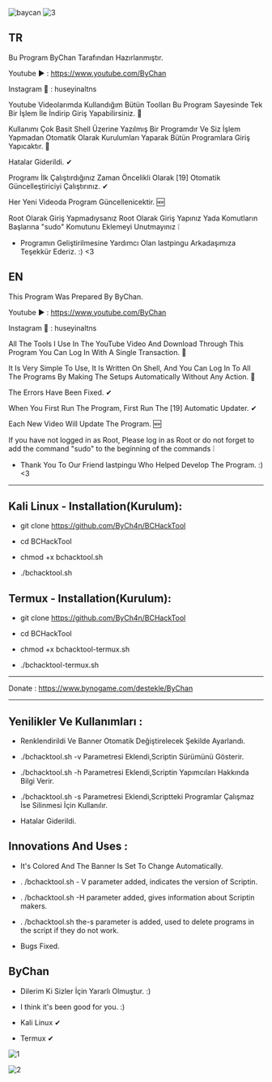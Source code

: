 ![baycan](https://user-images.githubusercontent.com/67187998/96374955-9cd9c100-117e-11eb-8d1c-d7629e389d25.png)
![3](https://user-images.githubusercontent.com/67187998/89735434-2710f500-da6b-11ea-9cd5-61c2d501237d.PNG)

TR
--
Bu Program ByChan Tarafından Hazırlanmıştır.

Youtube ▶️ : https://www.youtube.com/ByChan

Instagram 📸 : huseyinaltns

Youtube Videolarımda Kullandığım Bütün Toolları Bu Program Sayesinde Tek Bir İşlem İle İndirip Giriş Yapabilirsiniz. 💯

Kullanımı Çok Basit Shell Üzerine Yazılmış Bir Programdır Ve Siz İşlem Yapmadan Otomatik Olarak Kurulumları Yaparak Bütün Programlara Giriş Yapıcaktır. 💯

Hatalar Giderildi. ✔

Programı İlk Çalıştırdığınız Zaman Öncelikli Olarak [19] Otomatik Güncelleştiriciyi Çalıştırınız. ✔

Her Yeni Videoda Program Güncellenicektir. 🆕

Root Olarak Giriş Yapmadıysanız Root Olarak Giriş Yapınız Yada Komutların Başlarına "sudo" Komutunu Eklemeyi Unutmayınız ❕

- Programın Geliştirilmesine Yardımcı Olan lastpingu Arkadaşımıza Teşekkür Ederiz. :) <3

EN
--
This Program Was Prepared By ByChan.

Youtube ▶️ : https://www.youtube.com/ByChan

Instagram 📸 : huseyinaltns

All The Tools I Use In The YouTube Video And Download Through This Program You Can Log In With A Single Transaction. 💯

It Is Very Simple To Use, It Is Written On Shell, And You Can Log In To All The Programs By Making The Setups Automatically Without Any Action. 💯

The Errors Have Been Fixed. ✔

When You First Run The Program, First Run The [19] Automatic Updater. ✔

Each New Video Will Update The Program. 🆕

If you have not logged in as Root, Please log in as Root or do not forget to add the command "sudo" to the beginning of the commands ❕

- Thank You To Our Friend lastpingu Who Helped Develop The Program. :) <3

--------------------------------------------------------------------------

Kali Linux - Installation(Kurulum):
--
- git clone https://github.com/ByCh4n/BCHackTool

- cd BCHackTool

- chmod +x bchacktool.sh

- ./bchacktool.sh

Termux - Installation(Kurulum):
--
- git clone https://github.com/ByCh4n/BCHackTool

- cd BCHackTool

- chmod +x bchacktool-termux.sh

- ./bchacktool-termux.sh

--------------------------------------------------------------------------

Donate : https://www.bynogame.com/destekle/ByChan

--------------------------------------------------------------------------

Yenilikler Ve Kullanımları :
----
- Renklendirildi Ve Banner Otomatik Değiştirelecek Şekilde Ayarlandı.

- ./bchacktool.sh -v Parametresi Eklendi,Scriptin Sürümünü Gösterir.

- ./bchacktool.sh -h Parametresi Eklendi,Scriptin Yapımcıları Hakkında Bilgi Verir.

- ./bchacktool.sh -s Parametresi Eklendi,Scriptteki Programlar Çalışmaz İse Silinmesi İçin Kullanılır.

- Hatalar Giderildi.

Innovations And Uses :
----
- It's Colored And The Banner Is Set To Change Automatically.

- . /bchacktool.sh - V parameter added, indicates the version of Scriptin.

- . /bchacktool.sh -H parameter added, gives information about Scriptin makers.

- . /bchacktool.sh the-s parameter is added, used to delete programs in the script if they do not work.

- Bugs Fixed.

ByChan
---

- Dilerim Ki Sizler İçin Yararlı Olmuştur. :)

- I think it's been good for you. :)

- Kali Linux ✔

- Termux ✔

![1](https://user-images.githubusercontent.com/67187998/89713271-5b1ee400-d99f-11ea-8bf1-e364204e736d.PNG)

![2](https://user-images.githubusercontent.com/67187998/89713272-5c501100-d99f-11ea-8bbd-5a1eed3c9fbf.PNG)
